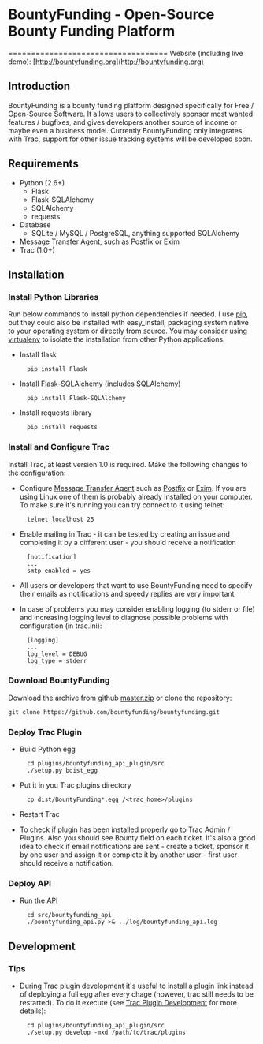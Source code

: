 # BountyFunding - Open-Source Bounty Funding Platform
===================================
Website (including live demo): [http://bountyfunding.org](http://bountyfunding.org)

Introduction
------------
BountyFunding is a bounty funding platform designed specifically for Free / Open-Source Software. It allows users to collectively sponsor most wanted features / bugfixes, and gives developers another source of income or maybe even a business model. Currently BountyFunding only integrates with Trac, support for other issue tracking systems will be developed soon.
 
Requirements
------------
* Python (2.6+)
	* Flask
	* Flask-SQLAlchemy 
	* SQLAlchemy 
	* requests
* Database 
	* SQLite / MySQL / PostgreSQL, anything supported SQLAlchemy
* Message Transfer Agent, such as Postfix or Exim
* Trac (1.0+)

Installation
------------

### Install Python Libraries
Run below commands to install python dependencies if needed. I use [pip](http://www.pip-installer.org), but they could also be installed with easy_install, packaging system native to your operating system or directly from source. You may consider using [virtualenv](http://www.virtualenv.org) to isolate the installation from other Python applications.

* Install flask

		pip install Flask

* Install Flask-SQLAlchemy (includes SQLAlchemy)

		pip install Flask-SQLAlchemy

* Install requests library

		pip install requests

### Install and Configure Trac
Install Trac, at least version 1.0 is required. Make the following changes to the configuration:

* Configure [Message Transfer Agent](https://en.wikipedia.org/wiki/Mail_transfer_agent) such as [Postfix](http://www.postfix.org/) or [Exim](http://www.exim.org/). If you are using Linux one of them is probably already installed on your computer. To make sure it's running you can try connect to it using telnet:

		telnet localhost 25

* Enable mailing in Trac - it can be tested by creating an issue and completing it by a different user - you should receive a notification  		

		[notification]
		...
		smtp_enabled = yes

* All users or developers that want to use BountyFunding need to specify their emails as notifications and speedy replies are very important
* In case of problems you may consider enabling logging (to stderr or file) and increasing logging level to diagnose possible problems with configuration (in trac.ini):

		[logging]
		...
		log_level = DEBUG
		log_type = stderr

### Download BountyFunding
Download the archive from github [master.zip](https://github.com/bountyfunding/bountyfunding/archive/master.zip) or clone the repository:
	
	git clone https://github.com/bountyfunding/bountyfunding.git

### Deploy Trac Plugin
* Build Python egg
	
		cd plugins/bountyfunding_api_plugin/src
		./setup.py bdist_egg

* Put it in you Trac plugins directory

		cp dist/BountyFunding*.egg /<trac_home>/plugins

* Restart Trac
* To check if plugin has been installed properly go to Trac Admin / Plugins. Also you should see Bounty field on each ticket. It's also a good idea to check if email notifications are sent - create a ticket, sponsor it by one user and assign it or complete it by another user - first user should receive a notification. 

### Deploy API
* Run the API

		cd src/bountyfunding_api
		./bountyfunding_api.py >& ../log/bountyfunding_api.log

Development
-----------

### Tips
* During Trac plugin development it's useful to install a plugin link instead of deploying a full egg after every chage (however, trac still needs to be restarted). To do it execute (see [Trac Plugin Development](http://trac.edgewall.org/wiki/TracDev/PluginDevelopment) for more details):

		cd plugins/bountyfunding_api_plugin/src
		./setup.py develop -mxd /path/to/trac/plugins

